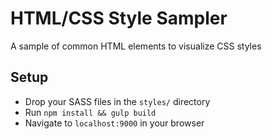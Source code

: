 # HTML/CSS Style Sampler
A sample of common HTML elements to visualize CSS styles

## Setup
- Drop your SASS files in the `styles/` directory
- Run `npm install && gulp build`
- Navigate to `localhost:9000` in your browser
